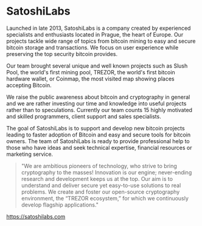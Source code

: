 SatoshiLabs
===========

Launched in late 2013, SatoshiLabs is a company created by experienced
specialists and enthusiasts located in Prague, the heart of Europe. Our
projects tackle wide range of topics from bitcoin mining to easy and secure
bitcoin storage and transactions. We focus on user experience while preserving
the top security bitcoin provides.

Our team brought several unique and well known projects such as Slush Pool,
the world's first mining pool, TREZOR, the world's first bitcoin hardware
wallet, or Coinmap, the most visited map showing places accepting Bitcoin.

We raise the public awareness about bitcoin and cryptography in general and we
are rather investing our time and knowledge into useful projects rather than to
speculations. Currently our team counts 15 highly motivated and skilled
programmers, client support and sales specialists.

The goal of SatoshiLabs is to support and develop new bitcoin projects leading
to faster adoption of Bitcoin and easy and secure tools for bitcoin owners. The
team of SatoshiLabs is ready to provide professional help to those who have
ideas and seek technical expertise, financial resources or marketing service.

> "We are ambitious pioneers of technology, who strive to bring cryptography to the masses! Innovation is our engine; never-ending research and development keeps us at the top. Our aim is to understand and deliver secure yet easy-to-use solutions to real problems. We create and foster our open-source cryptography environment, the “TREZOR ecosystem,” for which we continuously develop flagship applications."

https://satoshilabs.com

